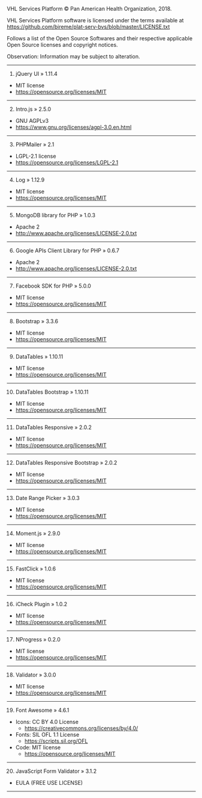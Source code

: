VHL Services Platform © Pan American Health Organization, 2018.

VHL Services Platform software is licensed under the terms available at https://github.com/bireme/plat-serv-bvs/blob/master/LICENSE.txt

Follows a list of the Open Source Softwares and their respective applicable Open Source licenses and copyright notices.

Observation: Information may be subject to alteration.

***
1. jQuery UI » 1.11.4

* MIT license
* https://opensource.org/licenses/MIT
***
2. Intro.js » 2.5.0

* GNU AGPLv3
* https://www.gnu.org/licenses/agpl-3.0.en.html
***
3. PHPMailer » 2.1

* LGPL-2.1 license
* https://opensource.org/licenses/LGPL-2.1
***
4. Log » 1.12.9

* MIT license
* https://opensource.org/licenses/MIT
***
5. MongoDB library for PHP » 1.0.3

* Apache 2
* http://www.apache.org/licenses/LICENSE-2.0.txt
***
6. Google APIs Client Library for PHP » 0.6.7

* Apache 2
* http://www.apache.org/licenses/LICENSE-2.0.txt
***
7. Facebook SDK for PHP » 5.0.0

* MIT license
* https://opensource.org/licenses/MIT
***
8. Bootstrap » 3.3.6

* MIT license
* https://opensource.org/licenses/MIT
***
9. DataTables » 1.10.11

* MIT license
* https://opensource.org/licenses/MIT
***
10. DataTables Bootstrap » 1.10.11

* MIT license
* https://opensource.org/licenses/MIT
***
11. DataTables Responsive » 2.0.2

* MIT license
* https://opensource.org/licenses/MIT
***
12. DataTables Responsive Bootstrap » 2.0.2

* MIT license
* https://opensource.org/licenses/MIT
***
13. Date Range Picker » 3.0.3

* MIT license
* https://opensource.org/licenses/MIT
***
14. Moment.js » 2.9.0

* MIT license
* https://opensource.org/licenses/MIT
***
15. FastClick » 1.0.6

* MIT license
* https://opensource.org/licenses/MIT
***
16. iCheck Plugin » 1.0.2

* MIT license
* https://opensource.org/licenses/MIT
***
17. NProgress » 0.2.0

* MIT license
* https://opensource.org/licenses/MIT
***
18. Validator » 3.0.0

* MIT license
* https://opensource.org/licenses/MIT
***
19. Font Awesome » 4.6.1

* Icons: CC BY 4.0 License
  * https://creativecommons.org/licenses/by/4.0/
* Fonts: SIL OFL 1.1 License
  * https://scripts.sil.org/OFL
* Code: MIT license
  * https://opensource.org/licenses/MIT
***
20. JavaScript Form Validator » 3.1.2

* EULA (FREE USE LICENSE)
***
